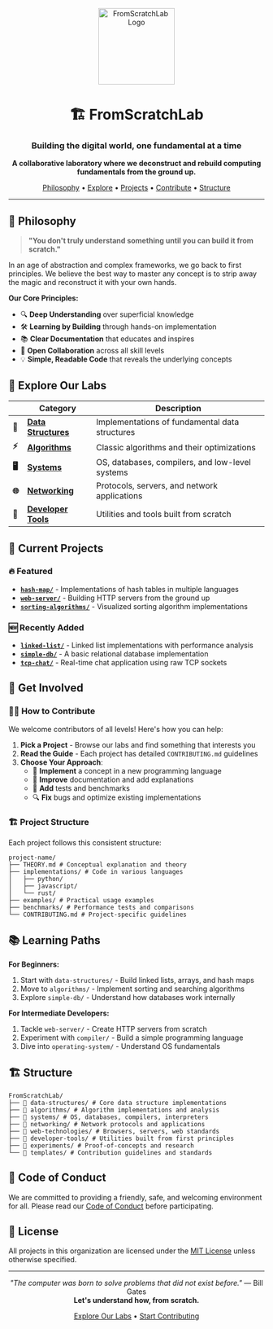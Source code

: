 <p align="center">
  <img src="https://via.placeholder.com/150/1e1e2e/000000?text=FSL" alt="FromScratchLab Logo" width="150">
</p>

<h1 align="center">🏗️ FromScratchLab</h1>
<h3 align="center">Building the digital world, one fundamental at a time</h3>

<p align="center">
  <strong>A collaborative laboratory where we deconstruct and rebuild computing fundamentals from the ground up.</strong>
</p>

<p align="center">
  <a href="#-philosophy">Philosophy</a> •
  <a href="#-explore-our-labs">Explore</a> •
  <a href="#-current-projects">Projects</a> •
  <a href="#-get-involved">Contribute</a> •
  <a href="#-structure">Structure</a>
</p>

---

## 🧠 Philosophy

> **"You don't truly understand something until you can build it from scratch."**

In an age of abstraction and complex frameworks, we go back to first principles. We believe the best way to master any concept is to strip away the magic and reconstruct it with your own hands.

**Our Core Principles:**
* 🔍 **Deep Understanding** over superficial knowledge
* 🛠️ **Learning by Building** through hands-on implementation  
* 📚 **Clear Documentation** that educates and inspires
* 🤝 **Open Collaboration** across all skill levels
* 💡 **Simple, Readable Code** that reveals the underlying concepts

## 🔬 Explore Our Labs

| | Category | Description |
|--|----------|-------------|
| **🧩** | **[Data Structures](/data-structures)** | Implementations of fundamental data structures |
| **⚡** | **[Algorithms](/algorithms)** | Classic algorithms and their optimizations |
| **🖥️** | **[Systems](/systems)** | OS, databases, compilers, and low-level systems |
| **🌐** | **[Networking](/networking)** | Protocols, servers, and network applications |
| **🔧** | **[Developer Tools](/developer-tools)** | Utilities and tools built from scratch |

## 🚀 Current Projects

### 🔥 Featured
* **[`hash-map/`](/hash-map)** - Implementations of hash tables in multiple languages
* **[`web-server/`](/web-server)** - Building HTTP servers from the ground up
* **[`sorting-algorithms/`](/sorting-algorithms)** - Visualized sorting algorithm implementations

### 🆕 Recently Added  
* **[`linked-list/`](/linked-list)** - Linked list implementations with performance analysis
* **[`simple-db/`](/simple-db)** - A basic relational database implementation
* **[`tcp-chat/`](/tcp-chat)** - Real-time chat application using raw TCP sockets

## 🤝 Get Involved

### 👨‍💻 How to Contribute
We welcome contributors of all levels! Here's how you can help:

1. **Pick a Project** - Browse our labs and find something that interests you
2. **Read the Guide** - Each project has detailed `CONTRIBUTING.md` guidelines
3. **Choose Your Approach**:
   - 🎯 **Implement** a concept in a new programming language
   - 📖 **Improve** documentation and add explanations
   - 🧪 **Add** tests and benchmarks
   - 🔍 **Fix** bugs and optimize existing implementations

### 🏗️ Project Structure
Each project follows this consistent structure:

```
project-name/
├── THEORY.md # Conceptual explanation and theory
├── implementations/ # Code in various languages
│   ├── python/
│   ├── javascript/
│   └── rust/
├── examples/ # Practical usage examples
├── benchmarks/ # Performance tests and comparisons
└── CONTRIBUTING.md # Project-specific guidelines
```

## 📚 Learning Paths

**For Beginners:**
1. Start with `data-structures/` - Build linked lists, arrays, and hash maps
2. Move to `algorithms/` - Implement sorting and searching algorithms
3. Explore `simple-db/` - Understand how databases work internally

**For Intermediate Developers:**
1. Tackle `web-server/` - Create HTTP servers from scratch
2. Experiment with `compiler/` - Build a simple programming language
3. Dive into `operating-system/` - Understand OS fundamentals

## 🏗️ Structure
```
FromScratchLab/
├── 📁 data-structures/ # Core data structure implementations
├── 📁 algorithms/ # Algorithm implementations and analysis
├── 📁 systems/ # OS, databases, compilers, interpreters
├── 📁 networking/ # Network protocols and applications
├── 📁 web-technologies/ # Browsers, servers, web standards
├── 📁 developer-tools/ # Utilities built from first principles
├── 📁 experiments/ # Proof-of-concepts and research
└── 📁 templates/ # Contribution guidelines and standards
```

## 📜 Code of Conduct

We are committed to providing a friendly, safe, and welcoming environment for all. Please read our [Code of Conduct](/.github/CODE_OF_CONDUCT.md) before participating.

## 📄 License

All projects in this organization are licensed under the [MIT License](LICENSE) unless otherwise specified.

---

<p align="center">
  <em>"The computer was born to solve problems that did not exist before."</em> — Bill Gates<br>
  <strong>Let's understand how, from scratch.</strong>
</p>

<p align="center">
  <a href="https://github.com/FromScratchLab">Explore Our Labs</a> •
  <a href="https://github.com/FromScratchLab/.github/blob/main/CONTRIBUTING.md">Start Contributing</a>
</p>
